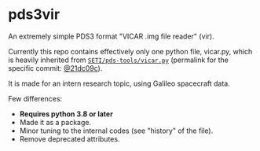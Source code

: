 # pds3vir
An extremely simple PDS3 format "VICAR .img file reader" (vir).

Currently this repo contains effectively only one python file, vicar.py, which is heavily inherited from [``SETI/pds-tools/vicar.py``](https://github.com/SETI/pds-tools) (permalink for the specific commit: [@21dc09c](https://github.com/SETI/pds-tools/blob/3690697fa166a686d6526f195567f180c7593543/vicar.py#L1)).

It is made for an intern research topic, using Galileo spacecraft data.

Few differences:
- **Requires python 3.8 or later**
- Made it as a package.
- Minor tuning to the internal codes (see "history" of the file).
- Remove deprecated attributes.
